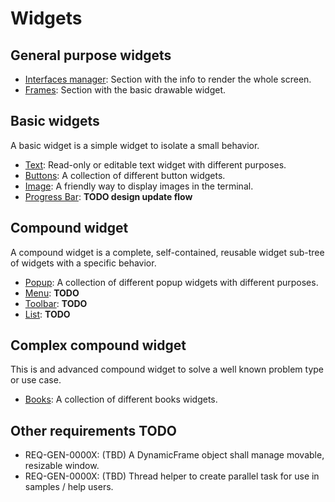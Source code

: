 # Widgets

## General purpose widgets

* [Interfaces manager](widgets/imanager): Section with the info to render the whole screen.
* [Frames](widgets/frames): Section with the basic drawable widget.

## Basic widgets

A basic widget is a simple widget to isolate a small behavior.

* [Text](widgets/basics/textframe): Read-only or editable text widget with different purposes.
* [Buttons](widgets/basics/buttons): A collection of different button widgets.
* [Image](widgets/basics/image): A friendly way to display images in the terminal.
* [Progress Bar](widgets/basics/progressbar): **TODO design update flow**

## Compound widget

A compound widget is a complete, self-contained, reusable widget sub-tree of widgets with a specific behavior.

* [Popup](widgets/compounds/popup): A collection of different popup widgets with different purposes.
* [Menu](widgets/compounds/menu): **TODO**
* [Toolbar](widgets/compounds/toolbar): **TODO**
* [List](widgets/compounds/list): **TODO**

## Complex compound widget

This is and advanced compound widget to solve a well known problem type or use case.

* [Books](widgets/complex/books): A collection of different books widgets.

## Other requirements **TODO**

* REQ-GEN-0000X: (TBD) A DynamicFrame object shall manage movable, resizable window.
* REQ-GEN-0000X: (TBD) Thread helper to create parallel task for use in samples / help users.
